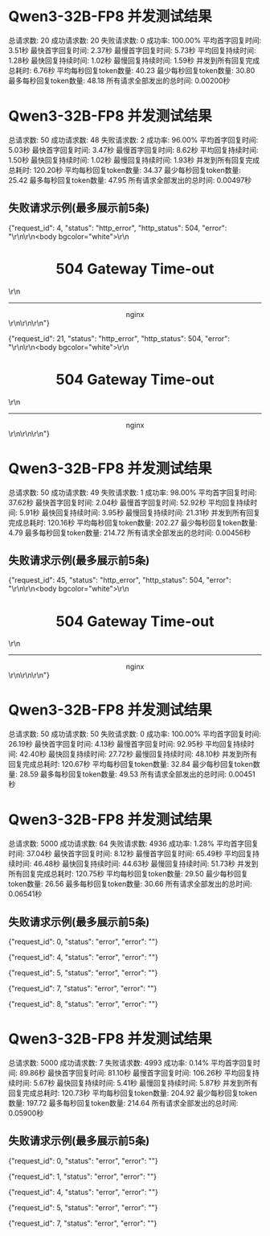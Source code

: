 # Qwen3-32B-FP8 并发测试结果

总请求数: 20
成功请求数: 20
失败请求数: 0
成功率: 100.00%
平均首字回复时间: 3.51秒
最快首字回复时间: 2.37秒
最慢首字回复时间: 5.73秒
平均回复持续时间: 1.28秒
最快回复持续时间: 1.02秒
最慢回复持续时间: 1.59秒
并发到所有回复完成总耗时: 6.76秒
平均每秒回复token数量: 40.23
最少每秒回复token数量: 30.80
最多每秒回复token数量: 48.18
所有请求全部发出的总时间: 0.00200秒

# Qwen3-32B-FP8 并发测试结果

总请求数: 50
成功请求数: 48
失败请求数: 2
成功率: 96.00%
平均首字回复时间: 5.03秒
最快首字回复时间: 3.47秒
最慢首字回复时间: 8.62秒
平均回复持续时间: 1.50秒
最快回复持续时间: 1.02秒
最慢回复持续时间: 1.93秒
并发到所有回复完成总耗时: 120.20秒
平均每秒回复token数量: 34.37
最少每秒回复token数量: 25.42
最多每秒回复token数量: 47.95
所有请求全部发出的总时间: 0.00497秒

## 失败请求示例(最多展示前5条)
{"request_id": 4, "status": "http_error", "http_status": 504, "error": "<html>\r\n<head><title>504 Gateway Time-out</title></head>\r\n<body bgcolor=\"white\">\r\n<center><h1>504 Gateway Time-out</h1></center>\r\n<hr><center>nginx</center>\r\n</body>\r\n</html>\r\n"}

{"request_id": 21, "status": "http_error", "http_status": 504, "error": "<html>\r\n<head><title>504 Gateway Time-out</title></head>\r\n<body bgcolor=\"white\">\r\n<center><h1>504 Gateway Time-out</h1></center>\r\n<hr><center>nginx</center>\r\n</body>\r\n</html>\r\n"}

# Qwen3-32B-FP8 并发测试结果

总请求数: 50
成功请求数: 49
失败请求数: 1
成功率: 98.00%
平均首字回复时间: 37.62秒
最快首字回复时间: 2.04秒
最慢首字回复时间: 52.92秒
平均回复持续时间: 5.91秒
最快回复持续时间: 3.95秒
最慢回复持续时间: 21.31秒
并发到所有回复完成总耗时: 120.16秒
平均每秒回复token数量: 202.27
最少每秒回复token数量: 4.79
最多每秒回复token数量: 214.72
所有请求全部发出的总时间: 0.00456秒

## 失败请求示例(最多展示前5条)
{"request_id": 45, "status": "http_error", "http_status": 504, "error": "<html>\r\n<head><title>504 Gateway Time-out</title></head>\r\n<body bgcolor=\"white\">\r\n<center><h1>504 Gateway Time-out</h1></center>\r\n<hr><center>nginx</center>\r\n</body>\r\n</html>\r\n"}

# Qwen3-32B-FP8 并发测试结果

总请求数: 50
成功请求数: 50
失败请求数: 0
成功率: 100.00%
平均首字回复时间: 26.19秒
最快首字回复时间: 4.13秒
最慢首字回复时间: 92.95秒
平均回复持续时间: 42.40秒
最快回复持续时间: 27.72秒
最慢回复持续时间: 48.10秒
并发到所有回复完成总耗时: 120.67秒
平均每秒回复token数量: 32.84
最少每秒回复token数量: 28.59
最多每秒回复token数量: 49.53
所有请求全部发出的总时间: 0.00451秒

# Qwen3-32B-FP8 并发测试结果

总请求数: 5000
成功请求数: 64
失败请求数: 4936
成功率: 1.28%
平均首字回复时间: 37.04秒
最快首字回复时间: 8.12秒
最慢首字回复时间: 65.49秒
平均回复持续时间: 46.48秒
最快回复持续时间: 44.63秒
最慢回复持续时间: 51.73秒
并发到所有回复完成总耗时: 120.75秒
平均每秒回复token数量: 29.50
最少每秒回复token数量: 26.56
最多每秒回复token数量: 30.66
所有请求全部发出的总时间: 0.06541秒

## 失败请求示例(最多展示前5条)
{"request_id": 0, "status": "error", "error": ""}

{"request_id": 4, "status": "error", "error": ""}

{"request_id": 5, "status": "error", "error": ""}

{"request_id": 7, "status": "error", "error": ""}

{"request_id": 8, "status": "error", "error": ""}

# Qwen3-32B-FP8 并发测试结果

总请求数: 5000
成功请求数: 7
失败请求数: 4993
成功率: 0.14%
平均首字回复时间: 89.86秒
最快首字回复时间: 81.10秒
最慢首字回复时间: 106.26秒
平均回复持续时间: 5.67秒
最快回复持续时间: 5.41秒
最慢回复持续时间: 5.87秒
并发到所有回复完成总耗时: 120.73秒
平均每秒回复token数量: 204.92
最少每秒回复token数量: 197.72
最多每秒回复token数量: 214.64
所有请求全部发出的总时间: 0.05900秒

## 失败请求示例(最多展示前5条)
{"request_id": 0, "status": "error", "error": ""}

{"request_id": 1, "status": "error", "error": ""}

{"request_id": 4, "status": "error", "error": ""}

{"request_id": 5, "status": "error", "error": ""}

{"request_id": 7, "status": "error", "error": ""}

